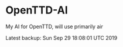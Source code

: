 # OpenTTD-AI
My AI for OpenTTD, will use primarily air

Latest backup: Sun Sep 29 18:08:01 UTC 2019
